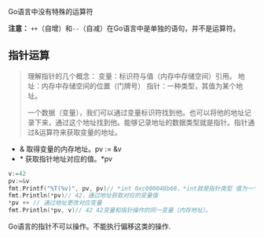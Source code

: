 Go语言中没有特殊的运算符 

**注意：** `++`（自增）和`--`（自减）在Go语言中是单独的语句，并不是运算符。 



##  指针运算

> 理解指针的几个概念：
> 变量：标识符与值（内存中存储空间）引用。
> 地址：内存中存储空间的位置（门牌号）
> 指针：一种类型，其值为某个地址。
>
> 一个数据（变量），我们可以通过变量标识符找到他。也可以将他的地址记录下来，通过这个地址找到他。能够记录地址的数据类型就是指针。指针通过&运算符来获取变量的地址。

- & 取得变量的内存地址。pv := &v
- \* 获取指针地址对应的值。*pv

```go
v:=42
pv:=&v
fmt.Printf("%T(%v)", pv, pv)// *int 0xc000048b68，*int就是指针类型 值为一个类似规则的地址，就是一个号码，标识内存的一个空间区域
fmt.Println(*pv)// 42，通过地址获取对应的变量值
*pv ++ // 通过地址更改对应变量
fmt.Println(*pv, v)// 42 42变量和指针操作的同一变量（内存地址）。
```

Go语言的指针不可以操作。不能执行偏移这类的操作.